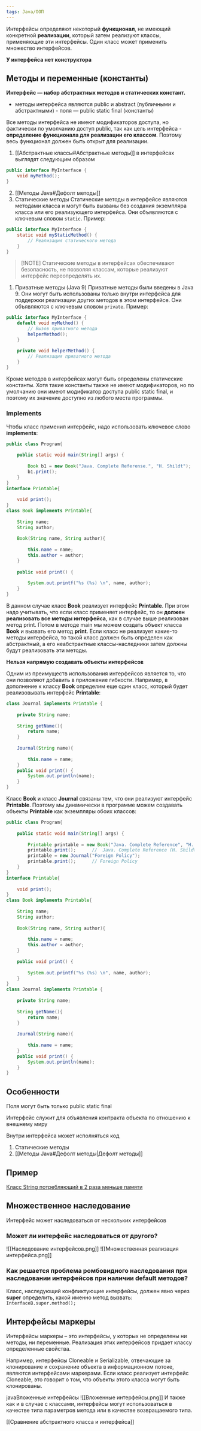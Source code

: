 ```yaml
---
tags: Java/ООП
---
```

Интерфейсы определяют некоторый **функционал**, не имеющий конкретной **реализации**, который затем реализуют классы, применяющие эти интерфейсы. Один класс может применить множество интерфейсов.

**У интерфейса нет конструктора**

## Методы и переменные (константы)

**Интерфейс — набор абстрактных методов и статических
констант.**
- методы интерфейса являются public и abstract (публичными и абстрактными) - поля — public static final (константы)

Все методы интерфейса не имеют модификаторов доступа, но фактически по умолчанию доступ public, так как цель интерфейса - **определение функционала для реализации его классом**. Поэтому весь функционал должен быть открыт для реализации.

1. [[Абстрактные классы#Абстрактные методы]] в интерфейсах выглядят следующим образом
```java
public interface MyInterface {
    void myMethod();
}
```

2. [[Методы Java#Дефолт методы]]
3. Статические методы
Статические методы в интерфейсе являются методами класса и могут быть вызваны без создания экземпляра класса или его реализующего интерфейса. Они объявляются с ключевым словом `static`. Пример:
```java
public interface MyInterface {
    static void myStaticMethod() {
        // Реализация статического метода
    }
}
```

>[!NOTE] Статические методы в интерфейсах обеспечивают безопасность, не позволяя классам, которые реализуют интерфейс переопределять их.

1. Приватные методы (Java 9)
Приватные методы были введены в Java 9. Они могут быть использованы только внутри интерфейса для поддержки реализации других методов в этом интерфейсе. Они объявляются с ключевым словом `private`. Пример:
```java
public interface MyInterface {
    default void myMethod() {
        // Вызов приватного метода
        helperMethod();
    }

    private void helperMethod() {
        // Реализация приватного метода
    }
}

```
Кроме методов в интерфейсах могут быть определены статические константы. Хотя такие константы также не имеют модификаторов, но по умолчанию они имеют модификатор доступа public static final, и поэтому их значение доступно из любого места программы.

### Implements
Чтобы класс применил интерфейс, надо использовать ключевое слово **implements**:
```java
public class Program{
      
    public static void main(String[] args) {
             
        Book b1 = new Book("Java. Complete Referense.", "H. Shildt");
        b1.print();
    }
}
interface Printable{
 
    void print();
}
class Book implements Printable{
  
    String name;
    String author;
  
    Book(String name, String author){
          
        this.name = name;
        this.author = author;
    }
      
    public void print() {
      
        System.out.printf("%s (%s) \n", name, author);
    }
}
```

В данном случае класс **Book** реализует интерфейс **Printable**. При этом надо учитывать, что если класс применяет интерфейс, то он **должен реализовать все методы интерфейса**, как в случае выше реализован метод print. Потом в методе main мы можем создать объект класса **Book** и вызвать его метод **print**. Если класс не реализует какие-то методы интерфейса, то такой класс должен быть определен как абстрактный, а его неабстрактные классы-наследники затем должны будут реализовать эти методы.

**Нельзя напрямую создавать объекты интерфейсов**

Одним из преимуществ использования интерфейсов является то, что они позволяют добавить в приложение гибкости. Например, в дополнение к классу **Book** определим еще один класс, который будет реализовывать интерфейс **Printable**:

```java
class Journal implements Printable {
 
    private String name;
  
    String getName(){
        return name;
    }
  
    Journal(String name){
          
        this.name = name;
    }
    public void print() {
        System.out.println(name);
    }  
}
```

Класс **Book** и класс **Journal** связаны тем, что они реализуют интерфейс **Printable**. Поэтому мы динамически в программе можем создавать объекты **Printable** как экземпляры обоих классов:
```java
public class Program{
      
    public static void main(String[] args) {
             
        Printable printable = new Book("Java. Complete Reference", "H. Shildt");
        printable.print();      //  Java. Complete Reference (H. Shildt)
        printable = new Journal("Foreign Policy");
        printable.print();      // Foreign Policy
    }
}
interface Printable{
 
    void print();
}
class Book implements Printable{
  
    String name;
    String author;
  
    Book(String name, String author){
          
        this.name = name;
        this.author = author;
    }
      
    public void print() {
      
        System.out.printf("%s (%s) \n", name, author);
    }
}
class Journal implements Printable {
 
    private String name;
  
    String getName(){
        return name;
    }
  
    Journal(String name){
          
        this.name = name;
    }
    public void print() {
        System.out.println(name);
    }  
}
```

## Особенности
Поля могут быть только public static final

Интерфейс служит для объявления контракта объекта по отношению к внешнему миру

Внутри интерфейса может исполняться код
1. Статические методы
2. [[Методы Java#Дефолт методы|Дефолт методы]]
## Пример
[Класс String потребляющий в 2 раза меньше памяти](https://platform.kata.academy/user/courses/1/3/5/6)

## Множественное наследование
Интерфейс может наследоваться от нескольких интерфейсов

### Может ли интерфейс наследоваться от другого?
![[Наследование интерфейсов.png]]
![[Множественная реализация интерфейса.png]]
### Как решается проблема ромбовидного наследования при наследовании интерфейсов при наличии default методов?
Класс, наследующий конфликтующие интерфейсы, должен явно через **super** определить, какой именно метод вызвать:` InterfaceB.super.method();`
## Интерфейсы маркеры

Интерфейсы маркеры – это интерфейсы, у которых не определены ни методы, ни переменные. Реализация этих интерфейсов придает классу определенные свойства.

Например, интерфейсы Cloneable и Serializable, отвечающие за клонирование и сохранение объекта в информационном потоке, являются интерфейсами маркерами. Если класс реализует интерфейс Cloneable, это говорит о том, что объекты этого класса могут быть клонированы.

javaВложенные интерфейсы
![[Вложенные интерфейсы.png]]
И также как и в случае с классами, интерфейсы могут использоваться в качестве типа параметров метода или в качестве возвращаемого типа.

[[Сравнение абстрактного класса и интерфейса]]
